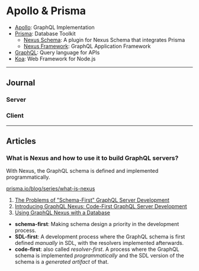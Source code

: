 # Apollo & Prisma

- [Apollo](https://www.apollographql.com/): GraphQL Implementation
- [Prisma](https://www.prisma.io/): Database Toolkit
  - [Nexus Schema](https://github.com/graphql-nexus/nexus-schema-plugin-prisma): A plugin for Nexus Schema that integrates Prisma
  - [Nexus Framework](https://www.nexusjs.org/): GraphQL Application Framework
- [GraphQL](https://graphql.org/): Query language for APIs
- [Koa](https://koajs.com/): Web Framework for Node.js

---

## Journal

### Server

### Client

---

## Articles

### What is Nexus and how to use it to build GraphQL servers?

With Nexus, the GraphQL schema is defined and implemented programmatically.

[prisma.io/blog/series/what-is-nexus](https://www.prisma.io/blog/series/what-is-nexus-wsobadcm7oju)

1. [The Problems of "Schema-First" GraphQL Server Development](https://www.prisma.io/blog/the-problems-of-schema-first-graphql-development-x1mn4cb0tyl3)
2. [Introducing GraphQL Nexus: Code-First GraphQL Server Development](https://www.prisma.io/blog/introducing-graphql-nexus-code-first-graphql-server-development-ll6s1yy5cxl5)
3. [Using GraphQL Nexus with a Database](https://www.prisma.io/blog/using-graphql-nexus-with-a-database-pmyl3660ncst)

- **schema-first**: Making schema design a priority in the development process.
- **SDL-first**: A development process where the GraphQL schema is first defined _manually_ in SDL, with the resolvers implemented afterwards.
- **code-first**: also called _resolver-first_. A process where the GraphQL schema is implemented _programmatically_ and the SDL version of the schema is a _generated artifact_ of that.
